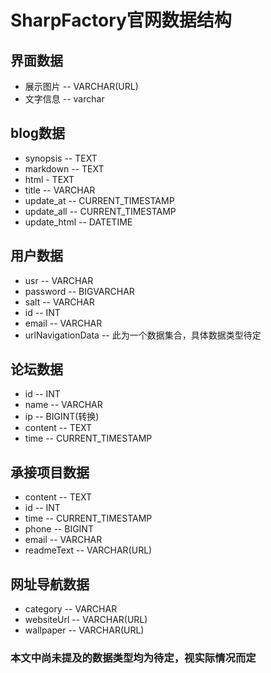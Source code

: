 # SharpFactory官网数据结构

## 界面数据

* 展示图片 -- VARCHAR(URL)
* 文字信息 -- varchar

## blog数据

* synopsis -- TEXT
* markdown -- TEXT
* html - TEXT
* title -- VARCHAR
* update_at -- CURRENT_TIMESTAMP
* update_all -- CURRENT_TIMESTAMP
* update_html -- DATETIME

## 用户数据

* usr -- VARCHAR
* password -- BIGVARCHAR
* salt -- VARCHAR
* id -- INT
* email -- VARCHAR
* urlNavigationData -- 此为一个数据集合，具体数据类型待定

## 论坛数据

* id -- INT
* name -- VARCHAR
* ip -- BIGINT(转换)
* content -- TEXT
* time -- CURRENT_TIMESTAMP

## 承接项目数据

* content -- TEXT
* id -- INT
* time -- CURRENT_TIMESTAMP
* phone -- BIGINT
* email -- VARCHAR
* readmeText -- VARCHAR(URL)

## 网址导航数据

* category -- VARCHAR
* websiteUrl -- VARCHAR(URL)
* wallpaper -- VARCHAR(URL)



### 本文中尚未提及的数据类型均为待定，视实际情况而定